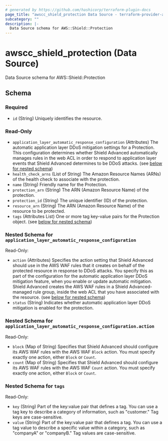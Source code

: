 ```yaml
---
# generated by https://github.com/hashicorp/terraform-plugin-docs
page_title: "awscc_shield_protection Data Source - terraform-provider-awscc"
subcategory: ""
description: |-
  Data Source schema for AWS::Shield::Protection
---
```


# awscc_shield_protection (Data Source)

Data Source schema for AWS::Shield::Protection



<!-- schema generated by tfplugindocs -->
## Schema

### Required

- `id` (String) Uniquely identifies the resource.

### Read-Only

- `application_layer_automatic_response_configuration` (Attributes) The automatic application layer DDoS mitigation settings for a Protection. This configuration determines whether Shield Advanced automatically manages rules in the web ACL in order to respond to application layer events that Shield Advanced determines to be DDoS attacks. (see [below for nested schema](#nestedatt--application_layer_automatic_response_configuration))
- `health_check_arns` (List of String) The Amazon Resource Names (ARNs) of the health check to associate with the protection.
- `name` (String) Friendly name for the Protection.
- `protection_arn` (String) The ARN (Amazon Resource Name) of the protection.
- `protection_id` (String) The unique identifier (ID) of the protection.
- `resource_arn` (String) The ARN (Amazon Resource Name) of the resource to be protected.
- `tags` (Attributes List) One or more tag key-value pairs for the Protection object. (see [below for nested schema](#nestedatt--tags))

<a id="nestedatt--application_layer_automatic_response_configuration"></a>
### Nested Schema for `application_layer_automatic_response_configuration`

Read-Only:

- `action` (Attributes) Specifies the action setting that Shield Advanced should use in the AWS WAF rules that it creates on behalf of the protected resource in response to DDoS attacks. You specify this as part of the configuration for the automatic application layer DDoS mitigation feature, when you enable or update automatic mitigation. Shield Advanced creates the AWS WAF rules in a Shield Advanced-managed rule group, inside the web ACL that you have associated with the resource. (see [below for nested schema](#nestedatt--application_layer_automatic_response_configuration--action))
- `status` (String) Indicates whether automatic application layer DDoS mitigation is enabled for the protection.

<a id="nestedatt--application_layer_automatic_response_configuration--action"></a>
### Nested Schema for `application_layer_automatic_response_configuration.action`

Read-Only:

- `block` (Map of String) Specifies that Shield Advanced should configure its AWS WAF rules with the AWS WAF `Block` action.
You must specify exactly one action, either `Block` or `Count`.
- `count` (Map of String) Specifies that Shield Advanced should configure its AWS WAF rules with the AWS WAF `Count` action.
You must specify exactly one action, either `Block` or `Count`.



<a id="nestedatt--tags"></a>
### Nested Schema for `tags`

Read-Only:

- `key` (String) Part of the key:value pair that defines a tag. You can use a tag key to describe a category of information, such as "customer." Tag keys are case-sensitive.
- `value` (String) Part of the key:value pair that defines a tag. You can use a tag value to describe a specific value within a category, such as "companyA" or "companyB." Tag values are case-sensitive.


